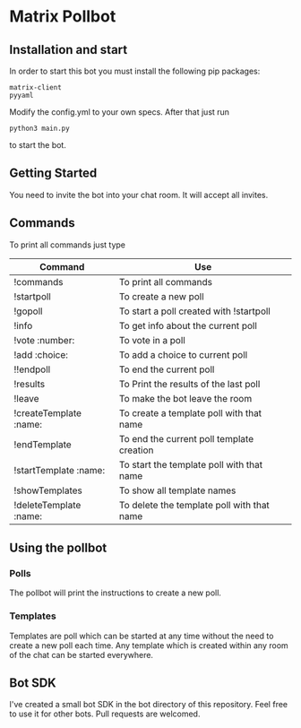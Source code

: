 # Matrix Pollbot

## Installation and start

In order to start this bot you must install the following pip packages:

    matrix-client
    pyyaml

Modify the config.yml to your own specs.
After that just run

    python3 main.py

to start the bot.

## Getting Started

You need to invite the bot into your chat room. It will accept all invites.

## Commands

To print all commands just type

| Command | Use |
| ------- | --- |
|!commands|To print all commands|
|!startpoll|To create a new poll|
|!gopoll|To start a poll created with !startpoll|
|!info|To get info about the current poll|
|!vote :number:|To vote in a poll|
|!add :choice:|To add a choice to current poll|
|!!endpoll|To end the current poll|
|!results|To Print the results of the last poll|
|!leave|To make the bot leave the room|
|!createTemplate :name:|To create a template poll with that name|
|!endTemplate| To end the current poll template creation|
|!startTemplate :name:| To start the template poll with that name|
|!showTemplates| To show all template names|
|!deleteTemplate :name:| To delete the template poll with that name|


## Using the pollbot
### Polls

The pollbot will print the instructions to create a new poll.

### Templates

Templates are poll which can be started at any time without the need to create a new poll each time. Any template which is created within any room of the chat can be started everywhere.

## Bot SDK

I've created a small bot SDK in the bot directory of this repository. Feel free to use it for other bots.
Pull requests are welcomed.